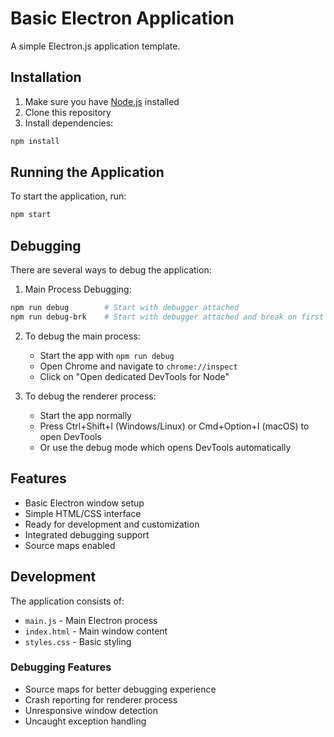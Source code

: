 # Basic Electron Application

A simple Electron.js application template.

## Installation

1. Make sure you have [Node.js](https://nodejs.org/) installed
2. Clone this repository
3. Install dependencies:
```bash
npm install
```

## Running the Application

To start the application, run:
```bash
npm start
```

## Debugging

There are several ways to debug the application:

1. Main Process Debugging:
```bash
npm run debug        # Start with debugger attached
npm run debug-brk    # Start with debugger attached and break on first line
```

2. To debug the main process:
   - Start the app with `npm run debug`
   - Open Chrome and navigate to `chrome://inspect`
   - Click on "Open dedicated DevTools for Node"

3. To debug the renderer process:
   - Start the app normally
   - Press Ctrl+Shift+I (Windows/Linux) or Cmd+Option+I (macOS) to open DevTools
   - Or use the debug mode which opens DevTools automatically

## Features

- Basic Electron window setup
- Simple HTML/CSS interface
- Ready for development and customization
- Integrated debugging support
- Source maps enabled

## Development

The application consists of:
- `main.js` - Main Electron process
- `index.html` - Main window content
- `styles.css` - Basic styling

### Debugging Features
- Source maps for better debugging experience
- Crash reporting for renderer process
- Unresponsive window detection
- Uncaught exception handling 
